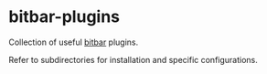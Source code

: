 # bitbar-plugins

Collection of useful [bitbar](https://github.com/matryer/bitbar) plugins. 

Refer to subdirectories for installation and specific configurations.
